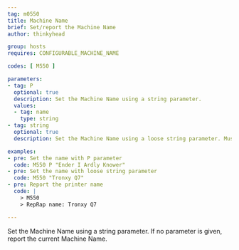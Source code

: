 ```yaml
---
tag: m0550
title: Machine Name
brief: Set/report the Machine Name
author: thinkyhead

group: hosts
requires: CONFIGURABLE_MACHINE_NAME

codes: [ M550 ]

parameters:
- tag: P
  optional: true
  description: Set the Machine Name using a string parameter.
  values:
  - tag: name
    type: string
- tag: string
  optional: true
  description: Set the Machine Name using a loose string parameter. Must be a quoted string if it starts with "P."

examples:
- pre: Set the name with P parameter
  code: M550 P "Ender I Ardly Knower"
- pre: Set the name with loose string parameter
  code: M550 "Tronxy Q7"
- pre: Report the printer name
  code: |
    > M550
    > RepRap name: Tronxy Q7

---
```


Set the Machine Name using a string parameter. If no parameter is given, report the current Machine Name.
